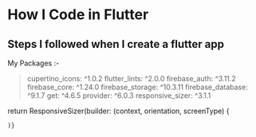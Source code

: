 # How I Code in Flutter
## Steps I followed when I create a flutter app


My Packages :-
 >  cupertino_icons: ^1.0.2
 >  flutter_lints: ^2.0.0
 >  firebase_auth: ^3.11.2
 >  firebase_core: ^1.24.0
 >  firebase_storage: ^10.3.11
 >  firebase_database: ^9.1.7
 >  get: ^4.6.5
 >  provider: ^6.0.3
 >  responsive_sizer: ^3.1.1


 return ResponsiveSizer(builder: (context, orientation, screenType) {

    )}